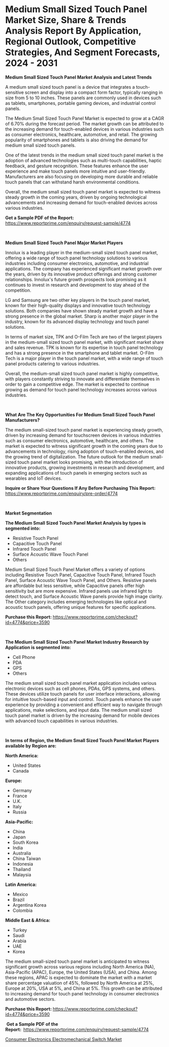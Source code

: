 <p><h1>Medium Small Sized Touch Panel Market Size, Share & Trends Analysis Report By Application, Regional Outlook, Competitive Strategies, And Segment Forecasts, 2024 - 2031</h1></p><p><strong>Medium Small Sized Touch Panel Market Analysis and Latest Trends</strong></p>
<p><p>A medium small sized touch panel is a device that integrates a touch-sensitive screen and display into a compact form factor, typically ranging in size from 5 to 10 inches. These panels are commonly used in devices such as tablets, smartphones, portable gaming devices, and industrial control panels.</p><p>The Medium Small Sized Touch Panel Market is expected to grow at a CAGR of 6.70% during the forecast period. The market growth can be attributed to the increasing demand for touch-enabled devices in various industries such as consumer electronics, healthcare, automotive, and retail. The growing popularity of smartphones and tablets is also driving the demand for medium small sized touch panels.</p><p>One of the latest trends in the medium small sized touch panel market is the adoption of advanced technologies such as multi-touch capabilities, haptic feedback, and gesture recognition. These features enhance the user experience and make touch panels more intuitive and user-friendly. Manufacturers are also focusing on developing more durable and reliable touch panels that can withstand harsh environmental conditions.</p><p>Overall, the medium small sized touch panel market is expected to witness steady growth in the coming years, driven by ongoing technological advancements and increasing demand for touch-enabled devices across various industries.</p></p>
<p><strong>Get a Sample PDF of the Report:&nbsp;</strong> <a href="https://www.reportprime.com/enquiry/request-sample/4774">https://www.reportprime.com/enquiry/request-sample/4774</a></p>
<p>&nbsp;</p>
<p><strong>Medium Small Sized Touch Panel Major Market Players</strong></p>
<p><p>Innolux is a leading player in the medium-small sized touch panel market, offering a wide range of touch panel technology solutions to various industries including consumer electronics, automotive, and industrial applications. The company has experienced significant market growth over the years, driven by its innovative product offerings and strong customer relationships. Innolux's future growth prospects look promising as it continues to invest in research and development to stay ahead of the competition.</p><p>LG and Samsung are two other key players in the touch panel market, known for their high-quality displays and innovative touch technology solutions. Both companies have shown steady market growth and have a strong presence in the global market. Sharp is another major player in the industry, known for its advanced display technology and touch panel solutions.</p><p>In terms of market size, TPK and O-Film Tech are two of the largest players in the medium-small sized touch panel market, with significant market share and sales revenue. TPK is known for its expertise in touch panel technology and has a strong presence in the smartphone and tablet market. O-Film Tech is a major player in the touch panel market, with a wide range of touch panel products catering to various industries.</p><p>Overall, the medium-small sized touch panel market is highly competitive, with players constantly striving to innovate and differentiate themselves in order to gain a competitive edge. The market is expected to continue growing as demand for touch panel technology increases across various industries.</p></p>
<p>&nbsp;</p>
<p><strong>What Are The Key Opportunities For Medium Small Sized Touch Panel Manufacturers?</strong></p>
<p><p>The medium small-sized touch panel market is experiencing steady growth, driven by increasing demand for touchscreen devices in various industries such as consumer electronics, automotive, healthcare, and others. The market is expected to witness significant growth in the coming years due to advancements in technology, rising adoption of touch-enabled devices, and the growing trend of digitalization. The future outlook for the medium small-sized touch panel market looks promising, with the introduction of innovative products, growing investments in research and development, and expanding applications of touch panels in emerging sectors such as wearables and IoT devices.</p></p>
<p><strong>Inquire or Share Your Questions If Any Before Purchasing This Report:</strong> <a href="https://www.reportprime.com/enquiry/pre-order/4774">https://www.reportprime.com/enquiry/pre-order/4774</a></p>
<p>&nbsp;</p>
<p><strong>Market Segmentation</strong></p>
<p><strong>The Medium Small Sized Touch Panel Market Analysis by types is segmented into:</strong></p>
<p><ul><li>Resistive Touch Panel</li><li>Capacitive Touch Panel</li><li>Infrared Touch Panel</li><li>Surface Acoustic Wave Touch Panel</li><li>Others</li></ul></p>
<p><p>Medium Small Sized Touch Panel Market offers a variety of options including Resistive Touch Panel, Capacitive Touch Panel, Infrared Touch Panel, Surface Acoustic Wave Touch Panel, and Others. Resistive panels are affordable but less sensitive, while Capacitive panels offer high sensitivity but are more expensive. Infrared panels use infrared light to detect touch, and Surface Acoustic Wave panels provide high image clarity. The Other category includes emerging technologies like optical and acoustic touch panels, offering unique features for specific applications.</p></p>
<p><strong>Purchase this Report:&nbsp;</strong><a href="https://www.reportprime.com/checkout?id=4774&price=3590">https://www.reportprime.com/checkout?id=4774&price=3590</a></p>
<p>&nbsp;</p>
<p><strong>The Medium Small Sized Touch Panel Market Industry Research by Application is segmented into:</strong></p>
<p><ul><li>Cell Phone</li><li>PDA</li><li>GPS</li><li>Others</li></ul></p>
<p><p>The medium small sized touch panel market application includes various electronic devices such as cell phones, PDAs, GPS systems, and others. These devices utilize touch panels for user interface interactions, allowing for intuitive touch-based input and control. Touch panels enhance the user experience by providing a convenient and efficient way to navigate through applications, make selections, and input data. The medium small sized touch panel market is driven by the increasing demand for mobile devices with advanced touch capabilities in various industries.</p></p>
<p>&nbsp;</p>
<p><strong>In terms of Region, the Medium Small Sized Touch Panel Market Players available by Region are:</strong></p>
<p>
    <p> <strong> North America: </strong>
        <ul>
            <li>United States</li>
            <li>Canada</li>
        </ul>
        </p> 
    <p> <strong> Europe: </strong>
        <ul>
            <li>Germany</li>
            <li>France</li>
            <li>U.K.</li>
            <li>Italy</li>
            <li>Russia</li>
        </ul>
        </p> 
    <p> <strong> Asia-Pacific: </strong>
        <ul>
            <li>China</li>
            <li>Japan</li>
            <li>South Korea</li>
            <li>India</li>
            <li>Australia</li>
            <li>China Taiwan</li>
            <li>Indonesia</li>
            <li>Thailand</li>
            <li>Malaysia</li>
        </ul>
        </p> 
    <p> <strong> Latin America: </strong>
        <ul>
            <li>Mexico</li>
            <li>Brazil</li>
            <li>Argentina Korea</li>
            <li>Colombia</li>
        </ul>
        </p> 
    <p> <strong> Middle East & Africa: </strong>
        <ul>
            <li>Turkey</li>
            <li>Saudi</li>
            <li>Arabia</li>
            <li>UAE</li>
            <li>Korea</li>
        </ul>
    </p>
    </p>
<p><p>The medium small-sized touch panel market is anticipated to witness significant growth across various regions including North America (NA), Asia-Pacific (APAC), Europe, the United States (USA), and China. Among these regions, APAC is expected to dominate the market with a market share percentage valuation of 45%, followed by North America at 25%, Europe at 20%, USA at 5%, and China at 5%. This growth can be attributed to increasing demand for touch panel technology in consumer electronics and automotive sectors.</p></p>
<p><strong>Purchase this Report: </strong><a href="https://www.reportprime.com/checkout?id=4774&price=3590">https://www.reportprime.com/checkout?id=4774&price=3590</a></p>
<p>&nbsp;<strong>Get a Sample PDF of the Report:&nbsp;&nbsp;</strong><a href="https://www.reportprime.com/enquiry/request-sample/4774">https://www.reportprime.com/enquiry/request-sample/4774</a></p>
<p><strong></strong></p>
<p><p><a href="https://github.com/pizolina/Market-Research-Report-List-3/blob/main/consumer-electronics-electromechanical-switch-market.md">Consumer Electronics Electromechanical Switch Market</a></p></p>